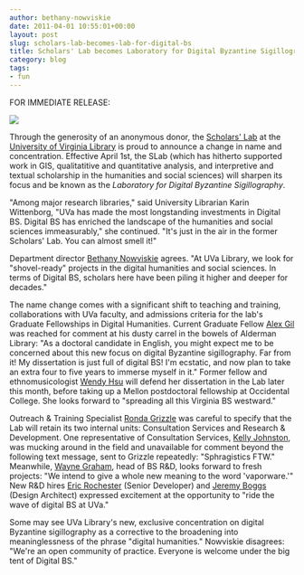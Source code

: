 ```yaml
---
author: bethany-nowviskie
date: 2011-04-01 10:55:01+00:00
layout: post
slug: scholars-lab-becomes-lab-for-digital-bs
title: Scholars' Lab becomes Laboratory for Digital Byzantine Sigillography
category: blog
tags:
- fun
---
```


FOR IMMEDIATE RELEASE:

[![](http://static.scholarslab.org/wp-content/uploads/2011/04/1bbcb4e21269fc72.jpg)](http://www.scholarslab.org/announcements/scholars-lab-becomes-lab-for-digital-bs/attachment/1bbcb4e21269fc72/)

Through the generosity of an anonymous donor, the [Scholars' Lab](http://scholarslab.org) at the [University of Virginia Library](http://library.virginia.edu/) is proud to announce a change in name and concentration.  Effective April 1st, the SLab (which has hitherto supported work in GIS, qualitatitive and quantitative analysis, and interpretive and textual scholarship in the humanities and social sciences) will sharpen its focus and be known as the _Laboratory for Digital Byzantine Sigillography_.

"Among major research libraries," said University Librarian Karin Wittenborg, "UVa has made the most longstanding investments in Digital BS.  Digital BS has enriched the landscape of the humanities and social sciences immeasurably," she continued. "It's just in the air in the former Scholars' Lab.  You can almost smell it!"

Department director [Bethany Nowviskie](http://twitter.com/nowviskie) agrees. "At UVa Library, we look for "shovel-ready" projects in the digital humanities and social sciences.  In terms of Digital BS, scholars here have been piling it higher and deeper for decades."

The name change comes with a significant shift to teaching and training, collaborations with UVa faculty, and admissions criteria for the lab's Graduate Fellowships in Digital Humanities.  Current Graduate Fellow [Alex Gil](http://twitter.com/elotroalex) was reached for comment at his dusty carrel in the bowels of Alderman Library:  "As a doctoral candidate in English, you might expect me to be concerned about this new focus on digital Byzantine sigillography.  Far from it!  My dissertation is just full of digital BS!  I'm ecstatic, and now plan to take an extra four to five years to immerse myself in it."  Former fellow and ethnomusicologist [Wendy Hsu](http://twitter.com/wendyfshu) will defend her dissertation in the Lab later this month, before taking up a Mellon postdoctoral fellowship at Occidental College.  She looks forward to "spreading all this Virginia BS westward."

Outreach & Training Specialist [Ronda Grizzle](http://twitter.com/ronda_at_uva) was careful to specify that the Lab will retain its two internal units: Consultation Services and Research & Development.  One representative of Consultation Services, [Kelly Johnston](http://twitter.com/kellygjohnston), was mucking around in the field and unavailable for comment beyond the following text message, sent to Grizzle repeatedly: "Sphragistics FTW."  Meanwhile, [Wayne Graham](http://twitter.com/wayne_graham), head of BS R&D, looks forward to fresh projects: "We intend to give a whole new meaning to the word 'vaporware.'"  New R&D hires [Eric Rochester](http://twitter.com/erochest) (Senior Developer) and [Jeremy Boggs](http://twitter.com/clioweb) (Design Architect) expressed excitement at the opportunity to "ride the wave of digital BS at UVa."

Some may see UVa Library's new, exclusive concentration on digital Byzantine sigillography as a corrective to the broadening into meaninglessness of the phrase "digital humanities."  Nowviskie disagrees: "We're an open community of practice.  Everyone is welcome under the big tent of Digital BS."
